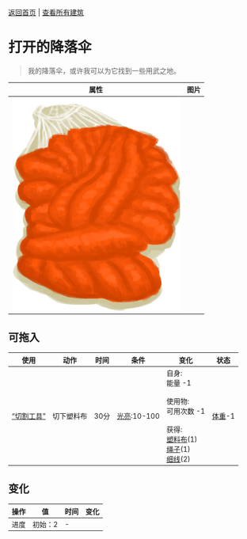[返回首页](index.md)   |  [查看所有建筑](building.md)
# 打开的降落伞  
> 我的降落伞，或许我可以为它找到一些用武之地。  
  
  属性  |   图片   
 ----  |  ----:   
   |  ![](Sprite/Parachute.png)   
  
## 可拖入  
使用  |  动作  |  时间  |  条件  |  变化  |  状态  
----  |  ----  |  ----  |  ----  |  ----  |  ----  
[“切割工具”](tag_Cutter.md)  |  切下塑料布  |  30分  |  [光亮](Light.md):10-100  |  自身:<br>能量  -1<br><br>使用物:<br>可用次数  -1<br><br>获得:<br>[塑料布](PlasticSheet.md)(1)<br>[绳子](Rope.md)(1)<br>[细线](CordFiber.md)(2)<br>  |  [体重](Weight.md)-1  
## 变化  
操作  |  值  |  时间  |  变化  
----  |  ----  |  ----  |  ----  
进度  |  初始：2  |  -  |    

